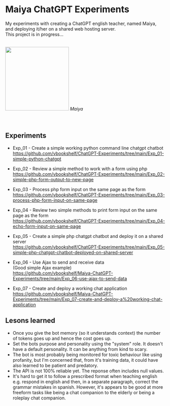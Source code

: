 # Maiya ChatGPT Experiments
My experiments with creating a ChatGPT english teacher, named Maiya, and deploying it/her on a shared web hosting server.<br>
This project is in progress...

<br>
<img src="https://github.com/vbookshelf/Maiya-ChatGPT-Experiments/blob/main/images/teacher-gf0ffa24b0_640.png" width="200"></img>
<i>Maiya</i><br>

<br>

<br>

## Experiments

- Exp_01 - Create a simple working python command line chatgpt chatbot<br>
https://github.com/vbookshelf/ChatGPT-Experiments/tree/main/Exp_01-simple-python-chatgpt

- Exp_02 - Review a simple method to work with a form using php<br>
https://github.com/vbookshelf/ChatGPT-Experiments/tree/main/Exp_02-simple-php-form-output-to-new-page

- Exp_03 - Process php form input on the same page as the form<br>
https://github.com/vbookshelf/ChatGPT-Experiments/tree/main/Exp_03-process-php-form-input-on-same-page

- Exp_04 - Review two simple methods to print form input on the same page as the form<br>
https://github.com/vbookshelf/ChatGPT-Experiments/tree/main/Exp_04-echo-form-input-on-same-page

- Exp_05 - Create a simple php chatgpt chatbot and deploy it on a shared server<br>
https://github.com/vbookshelf/ChatGPT-Experiments/tree/main/Exp_05-simple-php-chatgpt-chatbot-deployed-on-shared-server

- Exp_06 - Use Ajax to send and receive data<br>
(Good simple Ajax example)<br>
https://github.com/vbookshelf/Maiya-ChatGPT-Experiments/tree/main/Exp_06-use-ajax-to-send-data

- Exp_07 - Create and deploy a working chat application<br>
https://github.com/vbookshelf/Maiya-ChatGPT-Experiments/tree/main/Exp_07-create-and-deploy-a%20working-chat-application


## Lesons learned

- Once you give the bot memory (so it understands context) the number of tokens goes up and hence the cost goes up.
- Set the bots purpose and personality using the "system" role. It doesn't have a default personality. It can be anything from kind to scary. 
- The bot is most probably being monitored for toxic behaviour like using profanity, but I'm concerned that, from it's training data, it could have also learned to be patient and predatory.
- The API is not 100% reliable yet. The reponse often includes null values.
- It's hard to get it to follow a prescribed format when teaching english e.g. respond in english and then, in a separate paragraph, correct the grammar mistakes in spanish. However, it's appears to be good at more freeform tasks like being a chat companion to the elderly or being a roleplay chat companion.
